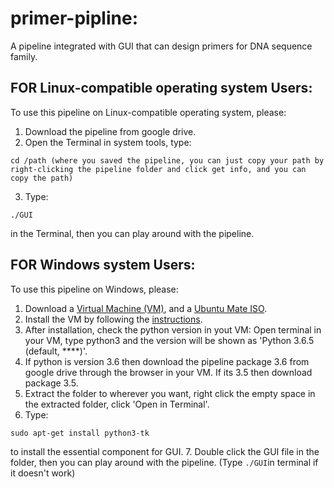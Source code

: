 # primer-pipline:
A pipeline integrated with GUI that can design primers for DNA sequence family.

## FOR Linux-compatible operating system Users:
  To use this pipeline on Linux-compatible operating system, please:
1. Download the pipeline from google drive. 
2. Open the Terminal in system tools, type: 
```
cd /path (where you saved the pipeline, you can just copy your path by right-clicking the pipeline folder and click get info, and you can copy the path)
```
3. Type: 
```
./GUI
```
in the Terminal, then you can play around with the pipeline.

## FOR Windows system Users:
To use this pipeline on Windows, please:
1. Download a [Virtual Machine (VM)](https://www.virtualbox.org/), and a [Ubuntu Mate ISO](https://ubuntu-mate.org/download/). 
2. Install the VM by following the [instructions](http://www.psychocats.net/ubuntu/virtualbox).
3. After installation, check the python version in yout VM: Open terminal in your VM, type python3 and the version will be shown as 'Python 3.6.5 (default, ****)'.
4. If python is version 3.6 then download the pipeline package 3.6 from google drive through the browser in your VM. If its 3.5 then download package 3.5.
5. Extract the folder to wherever you want, right click the empty space in the extracted folder, click 'Open in Terminal'.
6. Type: 
```
sudo apt-get install python3-tk
```
to install the essential component for GUI.
7. Double click the GUI file in the folder, then you can play around with the pipeline. (Type ``` ./GUI ```in terminal if it doesn't work)
